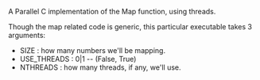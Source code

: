 A Parallel C implementation of the Map function, using threads.

Though the map related code is generic, this particular executable takes 3 arguments:

- SIZE : how many numbers we'll be mapping.
- USE_THREADS : 0|1 -- (False, True)
- NTHREADS : how many threads, if any, we'll use.
